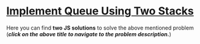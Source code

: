 # [Implement Queue Using Two Stacks](https://leetcode.com/problems/implement-queue-using-stacks/)

Here you can find **two JS solutions** to solve the above mentioned problem (_**click on the above title to navigate to the problem description.**_)
